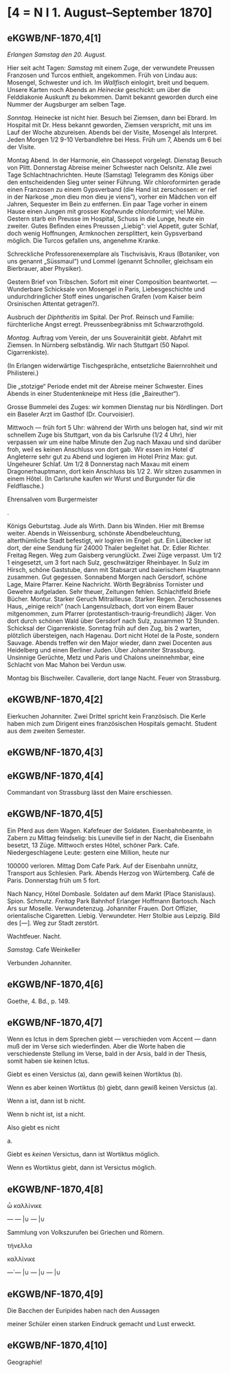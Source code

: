 # [4 = N I 1. August–September 1870]

## eKGWB/NF-1870,4[1]

*Erlangen Samstag den 20. August.*

Hier seit acht Tagen: *Samstag* mit einem Zuge, der verwundete Preussen Franzosen und Turcos enthielt, angekommen. Früh von Lindau aus: Mosengel, Schwester und ich. Im *Wallfisch* einlogirt, breit und bequem. Unsere Karten noch Abends an *Heinecke* geschickt: um über die Felddiakonie Auskunft zu bekommen. Damit bekannt geworden durch eine Nummer der Augsburger am selben Tage.

*Sonntag.* Heinecke ist nicht hier. Besuch bei Ziemsen, dann bei Ebrard. Im Hospital mit Dr. Hess bekannt geworden, Ziemsen verspricht, mit uns im Lauf der Woche abzureisen. Abends bei der Visite, Mosengel als Interpret. Jeden Morgen 1/2 9-10 Verbandlehre bei Hess. Früh um 7, Abends um 6 bei der Visite.

Montag Abend. In der Harmonie, ein Chassepot vorgelegt. Dienstag Besuch von Plitt. Donnerstag Abreise meiner Schwester nach Oelsnitz. Alle zwei Tage Schlachtnachrichten. Heute (Samstag) Telegramm des Königs über den entscheidenden Sieg unter seiner Führung. Wir chloroformirten gerade einen Franzosen zu einem Gypsverband (die Hand ist zerschossen: er rief in der Narkose „mon dieu mon dieu je viens“), vorher ein Mädchen von elf Jahren, Sequester im Bein zu entfernen. Ein paar Tage vorher in einem Hause einen Jungen mit grosser Kopfwunde chloroformirt; viel Mühe. Gestern starb ein Preusse im Hospital, Schuss in die Lunge, heute ein zweiter. Gutes Befinden eines Preussen „Liebig“: viel Appetit, guter Schlaf, doch wenig Hoffnungen, Armknochen zersplittert, kein Gypsverband möglich. Die Turcos gefallen uns, angenehme Kranke.

Schreckliche Professorenexemplare als Tischvisàvis, Kraus (Botaniker, von uns genannt „Süssmaul“) und Lommel (genannt Schnoller, gleichsam ein Bierbrauer, aber Physiker).

Gestern Brief von Tribschen. Sofort mit einer Composition beantwortet. — Wunderbare Schicksale von Mosengel in Paris, Liebesgeschichte und undurchdringlicher Stoff eines ungarischen Grafen (vom Kaiser beim Orsinischen Attentat getragen?).

Ausbruch der *Diphtheritis* im Spital. Der Prof. Reinsch und Familie: fürchterliche Angst erregt. Preussenbegräbniss mit Schwarzrothgold.

*Montag.* Auftrag vom Verein, der uns Souverainität giebt. Abfahrt mit Ziemsen. In Nürnberg selbständig. Wir nach Stuttgart (50 Napol. Cigarrenkiste).

(In Erlangen widerwärtige Tischgespräche, entsetzliche Baiernrohheit und Philisterei.)

Die „stotzige“ Periode endet mit der Abreise meiner Schwester. Eines Abends in einer Studentenkneipe mit Hess (die „Baireuther“).

Grosse Bummelei des Zuges: wir kommen Dienstag nur bis Nördlingen. Dort ein Baseler Arzt im Gasthof (Dr. Courvoisier).

Mittwoch — früh fort 5 Uhr: während der Wirth uns belogen hat, sind wir mit schnellem Zuge bis Stuttgart, von da bis Carlsruhe (1/2 4 Uhr), hier verpassen wir um eine halbe Minute den Zug nach Maxau und sind darüber froh, weil es keinen Anschluss von dort gab. Wir essen im Hotel d’ Angleterre sehr gut zu Abend und logieren im Hotel Prinz Max: gut. Ungeheurer Schlaf. Um 1/2 8 Donnerstag nach Maxau mit einem Dragonerhauptmann, dort kein Anschluss bis 1/2 2. Wir sitzen zusammen in einem Hôtel. (In Carlsruhe kaufen wir Wurst und Burgunder für die Feldflasche.)

Ehrensalven vom Burgermeister

.

Königs Geburtstag. Jude als Wirth. Dann bis Winden. Hier mit Bremse weiter. Abends in Weissenburg, schönste Abendbeleuchtung, alterthümliche Stadt befestigt, wir logiren im Engel: gut. Ein Lübecker ist dort, der eine Sendung für 24000 Thaler begleitet hat. Dr. Edler Richter. Freitag Regen. Weg zum Gaisberg verunglückt. Zwei Züge verpasst. Um 1/2 1 eingesetzt, um 3 fort nach Sulz, geschwätziger Rheinbayer. In Sulz im Hirsch, schöne Gaststube, dann mit Stabsarzt und baierischem Hauptmann zusammen. Gut gegessen. Sonnabend Morgen nach Gersdorf, schöne Lage, Maire Pfarrer. Keine Nachricht. Wörth Begräbniss Tornister und Gewehre aufgeladen. Sehr theuer, Zeitungen fehlen. Schlachtfeld Briefe Bücher. Montur. Starker Geruch Mitrailleuse. Starker Regen. Zerschossenes Haus, „einige reich“ (nach Langensulzbach, dort von einem Bauer mitgenommen, zum Pfarrer (protestantisch-traurig-freundlich) Jäger. Von dort durch schönen Wald über Gersdorf nach Sulz, zusammen 12 Stunden. Schicksal der Cigarrenkiste. Sonntag früh auf den Zug, bis 2 warten, plötzlich übersteigen, nach Hagenau. Dort nicht Hotel de la Poste, sondern Sauvage. Abends treffen wir den Major wieder, dann zwei Docenten aus Heidelberg und einen Berliner Juden. Über Johanniter Strassburg. Unsinnige Gerüchte, Metz und Paris und Chalons uneinnehmbar, eine Schlacht von Mac Mahon bei Verdun usw.

Montag bis Bischweiler. Cavallerie, dort lange Nacht. Feuer von Strassburg.

## eKGWB/NF-1870,4[2]

Eierkuchen Johanniter. Zwei Drittel spricht kein Französisch. Die Kerle haben mich zum Dirigent eines französischen Hospitals gemacht. Student aus dem zweiten Semester.

## eKGWB/NF-1870,4[3]

## eKGWB/NF-1870,4[4]

Commandant von Strassburg lässt den Maire erschiessen.

## eKGWB/NF-1870,4[5]

Ein Pferd aus dem Wagen. Kafefeuer der Soldaten. Eisenbahnbeamte, in Zabern zu Mittag feindselig: bis Luneville tief in der Nacht, die Eisenbahn besetzt, 13 Züge. Mittwoch erstes Hôtel, schöner Park. Cafe. Niedergeschlagene Leute: gestern eine Million, heute nur

100000 verloren. Mittag Dom Cafe Park. Auf der Eisenbahn unnütz, Transport aus Schlesien. Park. Abends Herzog von Würtemberg. Café de Paris. Donnerstag früh um 5 fort.

Nach Nancy, Hôtel Dombasle. Soldaten auf dem Markt (Place Stanislaus). Spion. Schmutz. *Freitag* Park Bahnhof Erlanger Hoffmann Bartosch. Nach Ars sur Moselle. Verwundetenzug. Johanniter Frauen. Dort Offizier, orientalische Cigaretten. Liebig. Verwundeter. Herr Stolbie aus Leipzig. Bild des [—]. Weg zur Stadt zerstört.

Wachtfeuer. Nacht.

*Samstag.* Cafe Weinkeller

Verbunden Johanniter.

## eKGWB/NF-1870,4[6]

Goethe, 4. Bd., p. 149.

## eKGWB/NF-1870,4[7]

Wenn es Ictus in dem Sprechen giebt — verschieden vom Accent — dann muß der im Verse sich wiederfinden. Aber die Worte haben die verschiedenste Stellung im Verse, bald in der Arsis, bald in der Thesis, somit haben sie keinen Ictus.

Giebt es einen Versictus (a), dann gewiß keinen Wortiktus (b).

Wenn es aber keinen Wortiktus (b) giebt, dann gewiß keinen Versictus (a).

Wenn a ist, dann ist b nicht.

Wenn b nicht ist, ist a nicht.

Also giebt es nicht

a.

Giebt es *keinen* Versictus, dann ist Wortiktus möglich.

Wenn es Wortiktus giebt, dann ist Versictus möglich.

## eKGWB/NF-1870,4[8]

ὦ καλλίνικε

— — |∪ — |∪

Sammlung von Volkszurufen bei Griechen und Römern.

τήνελλα

καλλίνικε

—́ — |∪ — |∪ — |∪

## eKGWB/NF-1870,4[9]

Die Bacchen der Euripides haben nach den Aussagen

meiner Schüler einen starken Eindruck gemacht und Lust erweckt.

## eKGWB/NF-1870,4[10]

Geographie!
